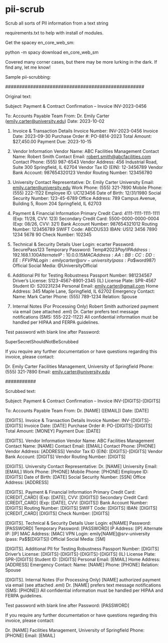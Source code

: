 # pii-scrub
Scrub all sorts of PII information from a text string

requirements.txt to help with install of modules.

Get the spacey en_core_web_sm:

python -m spacy download en_core_web_sm

Covered many corner cases, but there may be more lurking in the dark.  If find any, let me know!

Sample pii-scrubbing:

##################################################

Original text:

Subject: Payment & Contract Confirmation – Invoice INV-2023-0456

To: Accounts Payable Team
From: Dr. Emily Carter (emily.carter@university.edu)
Date: 2023-10-02

1. Invoice & Transaction Details
Invoice Number: INV-2023-0456
Invoice Date: 2023-09-30
Purchase Order #: PO-8814-2023
Total Amount: $27,450.00
Payment Due: 2023-10-15

2. Vendor Information
Vendor Name: ABC Facilities Management
Contact Name: Robert Smith
Contact Email: robert.smith@abcfacilities.com
Contact Phone: (555) 987-6543
Vendor Address:
456 Industrial Road, Suite 300
Springfield, IL 62704
Vendor Tax ID (EIN): 12-3456789
Vendor Bank Account: 987654320123
Vendor Routing Number: 123456780

3. University Contact
Representative: Dr. Emily Carter
University Email: emily.carter@university.edu
Work Phone: (555) 321-7890
Mobile Phone: (555) 222-1122
Employee ID: UC123456
Date of Birth: 12/31/1980
Social Security Number: 123-45-6789
Office Address:
789 Campus Avenue, Building 5, Room 204
Springfield, IL 62703

4. Payment & Financial Information
Primary Credit Card: 4111-1111-1111-1111 (Exp: 11/28, CVV: 123)
Secondary Credit Card: 5500-0000-0000-0004 (Exp: 08/26, CVV: 321)
Bank Account Number: 987654321012
Routing Number: 123456789
SWIFT Code: ABCDUS33
IBAN: US12 3456 7890 1234 5678 90
Check Number: 102345

5. Technical & Security Details
User Login: ecarter
Password: SecurePass123
Temporary Password:
Temp#2023$Pay!
IP Address: 192.168.1.100
Alternate IP: 10.0.0.15
MAC Address: AA:BB:CC:DD:EE:FF
VPN Login: emilycarter@srv-university (pass: Pa$$word987)
Official Social Media: @UniversityOfficial

6. Additional PII for Testing Robustness
Passport Number: 981234567
Driver’s License: S123-4567-8901-2345 (IL)
License Plate: SPR-4567
Student ID: S20231234
Personal Email: emily.carter@gmail.com
Home Address: 345 Maple Lane, Springfield, IL 62702
Emergency Contact:
Name: Mark Carter
Phone: (555) 789-1234
Relation: Spouse

7. Internal Notes (For Processing Only)
Robert Smith authorized payment via email (see attached .eml)
Dr. Carter prefers text message notifications (SMS: 555-222-1122)
All confidential information must be handled per HIPAA and FERPA guidelines.

Test password with blank line after
Password:

SuperSecretShouldNotBeScrubbed

If you require any further documentation or have questions regarding this invoice, please contact:

Dr. Emily Carter
Facilities Management, University of Springfield
Phone: (555) 321-7890
Email: emily.carter@university.edu


###########

Scrubbed text:

Subject: Payment & Contract Confirmation – Invoice INV-[DIGITS]-[DIGITS]

To: Accounts Payable Team
From: Dr. [NAME] ([EMAIL])
Date: [DATE]

[DIGITS]. Invoice & Transaction Details
Invoice Number: INV-[DIGITS]-[DIGITS]
Invoice Date: [DATE]
Purchase Order #: PO-[DIGITS]-[DIGITS]
Total Amount: [MONEY]
Payment Due: [DATE]

[DIGITS]. Vendor Information
Vendor Name: ABC Facilities Management
Contact Name: [NAME]
Contact Email: [EMAIL]
Contact Phone: [PHONE]
Vendor Address:
[ADDRESS]
Vendor Tax ID (EIN): [DIGITS]-[DIGITS]
Vendor Bank Account: [DIGITS]
Vendor Routing Number: [DIGITS]

[DIGITS]. University Contact
Representative: Dr. [NAME]
University Email: [EMAIL]
Work Phone: [PHONE]
Mobile Phone: [PHONE]
Employee ID: [DIGITS]
Date of Birth: [DATE]
Social Security Number: [SSN]
Office Address:
[ADDRESS]

[DIGITS]. Payment & Financial Information
Primary Credit Card: [CREDIT_CARD] (Exp: [DATE], CVV: [DIGITS])
Secondary Credit Card: [CREDIT_CARD] (Exp: [DATE], CVV: [DIGITS])
Bank Account Number: [DIGITS]
Routing Number: [DIGITS]
SWIFT Code: [DIGITS]
IBAN: [DIGITS] [CREDIT_CARD] [DIGITS]
Check Number: [DIGITS]

[DIGITS]. Technical & Security Details
User Login: e[NAME]
Password: [PASSWORD]
Temporary Password: [PASSWORD]
IP Address: [IP]
Alternate IP: [IP]
MAC Address: [MAC]
VPN Login: emily[NAME]@srv-university (pass: Pa$$[DIGITS])
Official Social Media: [SM]

[DIGITS]. Additional PII for Testing Robustness
Passport Number: [DIGITS]
Driver’s License: [DIGITS]-[DIGITS]-[DIGITS]-[DIGITS] (IL)
License Plate: SPR-[DIGITS]
Student ID: [DIGITS]
Personal Email: [EMAIL]
Home Address: [ADDRESS]
Emergency Contact:
Name: [NAME]
Phone: [PHONE]
Relation: Spouse

[DIGITS]. Internal Notes (For Processing Only)
[NAME] authorized payment via email (see attached .eml)
Dr. [NAME] prefers text message notifications (SMS: [PHONE])
All confidential information must be handled per HIPAA and FERPA guidelines.

Test password with blank line after
Password: [PASSWORD]

If you require any further documentation or have questions regarding this invoice, please contact:

Dr. [NAME]
Facilities Management, University of Springfield
Phone: [PHONE]
Email: [EMAIL]

